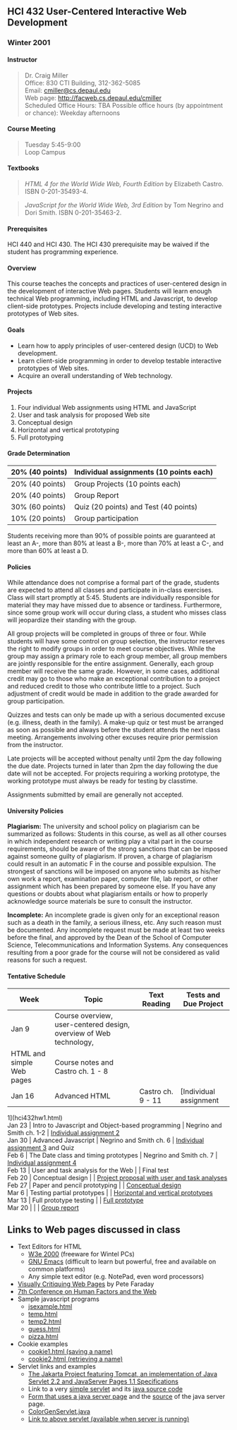 ## HCI 432 User-Centered Interactive Web Development

### Winter 2001

#### Instructor

> Dr. Craig Miller  
>  Office: 830 CTI Building, 312-362-5085  
>  Email: cmiller@cs.depaul.edu  
>  Web page: http://facweb.cs.depaul.edu/cmiller  
>  Scheduled Office Hours: TBA Possible office hours (by appointment or
chance): Weekday afternoons

#### Course Meeting

> Tuesday 5:45-9:00  
>  Loop Campus

#### Textbooks

> _HTML 4 for the World Wide Web, Fourth Edition_ by Elizabeth Castro. ISBN
0-201-35493-4.

> _JavaScript for the World Wide Web, 3rd Edition_ by Tom Negrino and Dori
Smith. ISBN 0-201-35463-2.

#### Prerequisites

HCI 440 and HCI 430. The HCI 430 prerequisite may be waived if the student has
programming experience.

#### Overview

This course teaches the concepts and practices of user-centered design in the
development of interactive Web pages. Students will learn enough technical Web
programming, including HTML and Javascript, to develop client-side prototypes.
Projects include developing and testing interactive prototypes of Web sites.

#### Goals

  * Learn how to apply principles of user-centered design (UCD) to Web development. 
  * Learn client-side programming in order to develop testable interactive prototypes of Web sites.
  * Acquire an overall understanding of Web technology.

#### Projects

  1. Four individual Web assignments using HTML and JavaScript
  2. User and task analysis for proposed Web site
  3. Conceptual design
  4. Horizontal and vertical prototyping
  5. Full prototyping

#### Grade Determination

20% (40 points)  | Individual assignments (10 points each)  
---|---  
20% (40 points)  | Group Projects (10 points each)  
20% (40 points)  | Group Report  
30% (60 points) |  Quiz (20 points) and Test (40 points)  
10% (20 points) |  Group participation  
  
Students receiving more than 90% of possible points are guaranteed at least an
A-, more than 80% at least a B-, more than 70% at least a C-, and more than
60% at least a D.

#### Policies

While attendance does not comprise a formal part of the grade, students are
expected to attend all classes and participate in in-class exercises. Class
will start promptly at 5:45. Students are individually responsible for
material they may have missed due to absence or tardiness. Furthermore, since
some group work will occur during class, a student who misses class will
jeopardize their standing with the group.

All group projects will be completed in groups of three or four. While
students will have some control on group selection, the instructor reserves
the right to modify groups in order to meet course objectives. While the group
may assign a primary role to each group member, all group members are jointly
responsible for the entire assignment. Generally, each group member will
receive the same grade. However, in some cases, additional credit may go to
those who make an exceptional contribution to a project and reduced credit to
those who contribute little to a project. Such adjustment of credit would be
made in addition to the grade awarded for group participation.

Quizzes and tests can only be made up with a serious documented excuse (e.g.
illness, death in the family). A make-up quiz or test must be arranged as soon
as possible and always before the student attends the next class meeting.
Arrangements involving other excuses require prior permission from the
instructor.

Late projects will be accepted without penalty until 2pm the day following the
due date. Projects turned in later than 2pm the day following the due date
will not be accepted. For projects requiring a working prototype, the working
prototype must always be ready for testing by classtime.

Assignments submitted by email are generally not accepted.

#### University Policies

**Plagiarism:** The university and school policy on plagiarism can be
summarized as follows: Students in this course, as well as all other courses
in which independent research or writing play a vital part in the course
requirements, should be aware of the strong sanctions that can be imposed
against someone guilty of plagiarism. If proven, a charge of plagiarism could
result in an automatic F in the course and possible expulsion. The strongest
of sanctions will be imposed on anyone who submits as his/her own work a
report, examination paper, computer file, lab report, or other assignment
which has been prepared by someone else. If you have any questions or doubts
about what plagiarism entails or how to properly acknowledge source materials
be sure to consult the instructor.

**Incomplete:** An incomplete grade is given only for an exceptional reason
such as a death in the family, a serious illness, etc. Any such reason must be
documented. Any incomplete request must be made at least two weeks before the
final, and approved by the Dean of the School of Computer Science,
Telecommunications and Information Systems. Any consequences resulting from a
poor grade for the course will not be considered as valid reasons for such a
request.

#### Tentative Schedule

Week | Topic | Text Reading | Tests and Due Project  
---|---|---|---  
Jan 9 | Course overview, user-centered design, overview of Web technology,
HTML and simple Web pages  | Course notes and Castro ch. 1 - 8 |  
Jan 16 | Advanced HTML | Castro ch. 9 - 11 | [Individual assignment
1](hci432hw1.html)  
Jan 23 | Intro to Javascript and Object-based programming | Negrino and Smith
ch. 1-2 | [Individual assignment 2](hci432hw2.html)  
Jan 30 | Advanced Javascript | Negrino and Smith ch. 6 | [Individual
assignment 3](hci432hw3.html) and Quiz  
Feb 6 | The Date class and timing prototypes | Negrino and Smith ch. 7 |
[Individual assignment 4](hci432hw4.html)  
Feb 13 | User and task analysis for the Web |   | Final test  
Feb 20 | Conceptual design |   | [Project proposal with user and task
analyses](hci432group1.html)  
Feb 27 | Paper and pencil prototyping |   | [Conceptual
design](hci432group2.html)  
Mar 6 | Testing partial prototypes |   | [Horizontal and vertical
prototypes](hci432group3.html)  
Mar 13 | Full prototype testing |   | [Full prototype](hci432group4.html)  
Mar 20 |   |   | [Group report](hci432report.html)  
  
##  Links to Web pages discussed in class

  * Text Editors for HTML 
    * [W3e 2000](http://acd.ufrj.br/~cracky/w3e/) (freeware for Wintel PCs) 
    * [GNU Emacs](http://www.gnu.org/software/emacs/) (difficult to learn but powerful, free and available on common platforms) 
    * Any simple text editor (e.g. NotePad, even word processors) 
  * [Visually Critiquing Web Pages](faraday/Faraday.htm) by Pete Faraday 
  * [7th Conference on Human Factors and the Web](http://www.optavia.com/hfweb/index.htm)
  * Sample javascript programs 
    * [jsexample.html](jsexample.html)
    * [temp.html](temp.html)
    * [temp2.html](temp2.html)
    * [guess.html](guess.html)
    * [pizza.html](pizza.html)
  * Cookie examples 
    * [cookie1.html (saving a name)](cookie1.html)
    * [cookie2.html (retrieving a name)](cookie2.html)
  * Servlet links and examples 
    * [The Jakarta Project featuring Tomcat, an implementation of Java Servlet 2.2 and JavaServer Pages 1.1 Specifications](http://jakarta.apache.org)
    * Link to a very [simple servlet](http://cmiller.cs.depaul.edu:8080/example/servlets/) and its [java source code](http://cmiller.cs.depaul.edu:8080/example/servlets/helloworld.html)
    * [Form that uses a java server page](http://cmiller.cs.depaul.edu:8080/examples/jsp/temperature/convert.html) and the [source](tempJSP.html) of the java server page. 
    * [ColorGenServlet.java](jcode/ColorGenServlet.java)
    * [ Link to above servlet (available when server is running)](http://cmiller.cs.depaul.edu:8080/example/servlet/ColorGenServlet) 


